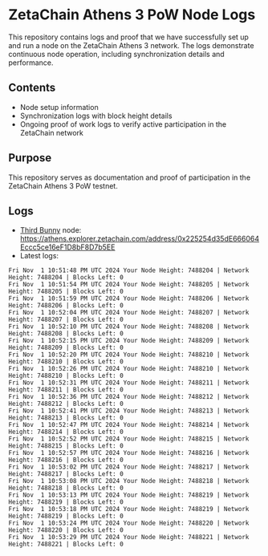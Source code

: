# ZetaChain Athens 3 PoW Node Logs
This repository contains logs and proof that we have successfully set up and run a node on the ZetaChain Athens 3 network. The logs demonstrate continuous node operation, including synchronization details and performance.

## Contents
- Node setup information
- Synchronization logs with block height details
- Ongoing proof of work logs to verify active participation in the ZetaChain network

## Purpose
This repository serves as documentation and proof of participation in the ZetaChain Athens 3 PoW testnet.

## Logs

- [Third Bunny](https://thirdbunny.xyz/) node: https://athens.explorer.zetachain.com/address/0x225254d35dE666064Eccc5ce16eF1D8bF8D7b5EE
- Latest logs:
```
Fri Nov  1 10:51:48 PM UTC 2024 Your Node Height: 7488204 | Network Height: 7488204 | Blocks Left: 0
Fri Nov  1 10:51:54 PM UTC 2024 Your Node Height: 7488205 | Network Height: 7488205 | Blocks Left: 0
Fri Nov  1 10:51:59 PM UTC 2024 Your Node Height: 7488206 | Network Height: 7488206 | Blocks Left: 0
Fri Nov  1 10:52:04 PM UTC 2024 Your Node Height: 7488207 | Network Height: 7488207 | Blocks Left: 0
Fri Nov  1 10:52:10 PM UTC 2024 Your Node Height: 7488208 | Network Height: 7488208 | Blocks Left: 0
Fri Nov  1 10:52:15 PM UTC 2024 Your Node Height: 7488209 | Network Height: 7488209 | Blocks Left: 0
Fri Nov  1 10:52:20 PM UTC 2024 Your Node Height: 7488210 | Network Height: 7488210 | Blocks Left: 0
Fri Nov  1 10:52:26 PM UTC 2024 Your Node Height: 7488210 | Network Height: 7488210 | Blocks Left: 0
Fri Nov  1 10:52:31 PM UTC 2024 Your Node Height: 7488211 | Network Height: 7488211 | Blocks Left: 0
Fri Nov  1 10:52:36 PM UTC 2024 Your Node Height: 7488212 | Network Height: 7488212 | Blocks Left: 0
Fri Nov  1 10:52:41 PM UTC 2024 Your Node Height: 7488213 | Network Height: 7488213 | Blocks Left: 0
Fri Nov  1 10:52:47 PM UTC 2024 Your Node Height: 7488214 | Network Height: 7488214 | Blocks Left: 0
Fri Nov  1 10:52:52 PM UTC 2024 Your Node Height: 7488215 | Network Height: 7488215 | Blocks Left: 0
Fri Nov  1 10:52:57 PM UTC 2024 Your Node Height: 7488216 | Network Height: 7488216 | Blocks Left: 0
Fri Nov  1 10:53:02 PM UTC 2024 Your Node Height: 7488217 | Network Height: 7488217 | Blocks Left: 0
Fri Nov  1 10:53:08 PM UTC 2024 Your Node Height: 7488218 | Network Height: 7488218 | Blocks Left: 0
Fri Nov  1 10:53:13 PM UTC 2024 Your Node Height: 7488219 | Network Height: 7488219 | Blocks Left: 0
Fri Nov  1 10:53:18 PM UTC 2024 Your Node Height: 7488219 | Network Height: 7488219 | Blocks Left: 0
Fri Nov  1 10:53:24 PM UTC 2024 Your Node Height: 7488220 | Network Height: 7488220 | Blocks Left: 0
Fri Nov  1 10:53:29 PM UTC 2024 Your Node Height: 7488221 | Network Height: 7488221 | Blocks Left: 0
```
